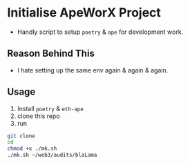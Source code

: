 # Initialise ApeWorX Project

- Handly script to setup `poetry` & `ape` for development work.

## Reason Behind This
- I hate setting up the same env again & again & again.


## Usage
1. Install `poetry` & `eth-ape`
2. clone this repo
3. run
```bash
git clone 
cd 
chmod +x ./mk.sh
./mk.sh ~/web3/audits/blaLama
```
